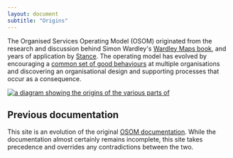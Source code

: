 ```yaml
---
layout: document
subtitle: "Origins"
---
```


The Organised Services Operating Model (OSOM) originated from the research and discussion
behind Simon Wardley's [Wardley Maps book](https://medium.com/wardleymaps), and years of
application by [Stance](http://stance.consulting/). The operating model has evolved by
encouraging a [common set of good behaviours](/osom-guide/doctrine) at multiple organisations and
discovering an organisational design and supporting processes that occur as a consequence.

[![a diagram showing the origins of the various parts of](assets/img/opmodel-overview.jpg "OSOM
Oviewview")](assets/img/opmodel-overview.jpg "Operating model
origins diagram")

## Previous documentation

This site is an evolution of the original [OSOM
documentation](http://stance.consulting/osom/). While the
documentation almost certainly remains incomplete, this site takes
precedence and overrides any contradictions between the two.
